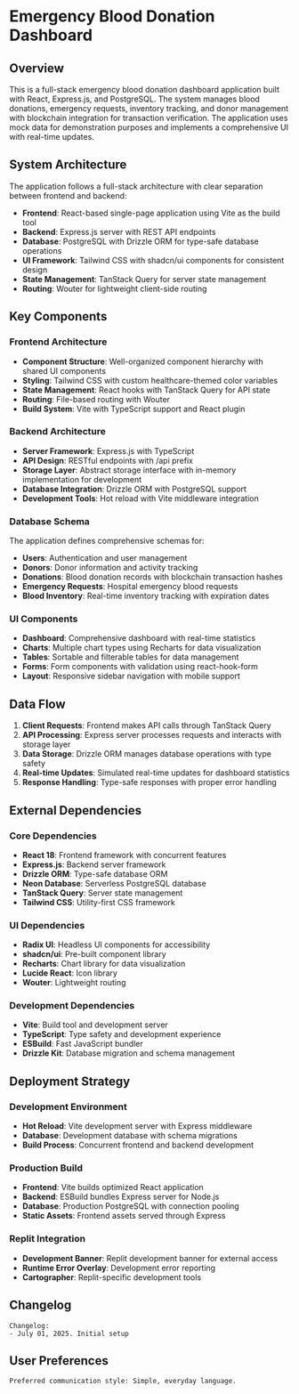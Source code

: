 # Emergency Blood Donation Dashboard

## Overview

This is a full-stack emergency blood donation dashboard application built with React, Express.js, and PostgreSQL. The system manages blood donations, emergency requests, inventory tracking, and donor management with blockchain integration for transaction verification. The application uses mock data for demonstration purposes and implements a comprehensive UI with real-time updates.

## System Architecture

The application follows a full-stack architecture with clear separation between frontend and backend:

- **Frontend**: React-based single-page application using Vite as the build tool
- **Backend**: Express.js server with REST API endpoints
- **Database**: PostgreSQL with Drizzle ORM for type-safe database operations
- **UI Framework**: Tailwind CSS with shadcn/ui components for consistent design
- **State Management**: TanStack Query for server state management
- **Routing**: Wouter for lightweight client-side routing

## Key Components

### Frontend Architecture
- **Component Structure**: Well-organized component hierarchy with shared UI components
- **Styling**: Tailwind CSS with custom healthcare-themed color variables
- **State Management**: React hooks with TanStack Query for API state
- **Routing**: File-based routing with Wouter
- **Build System**: Vite with TypeScript support and React plugin

### Backend Architecture
- **Server Framework**: Express.js with TypeScript
- **API Design**: RESTful endpoints with /api prefix
- **Storage Layer**: Abstract storage interface with in-memory implementation for development
- **Database Integration**: Drizzle ORM with PostgreSQL support
- **Development Tools**: Hot reload with Vite middleware integration

### Database Schema
The application defines comprehensive schemas for:
- **Users**: Authentication and user management
- **Donors**: Donor information and activity tracking
- **Donations**: Blood donation records with blockchain transaction hashes
- **Emergency Requests**: Hospital emergency blood requests
- **Blood Inventory**: Real-time inventory tracking with expiration dates

### UI Components
- **Dashboard**: Comprehensive dashboard with real-time statistics
- **Charts**: Multiple chart types using Recharts for data visualization
- **Tables**: Sortable and filterable tables for data management
- **Forms**: Form components with validation using react-hook-form
- **Layout**: Responsive sidebar navigation with mobile support

## Data Flow

1. **Client Requests**: Frontend makes API calls through TanStack Query
2. **API Processing**: Express server processes requests and interacts with storage layer
3. **Data Storage**: Drizzle ORM manages database operations with type safety
4. **Real-time Updates**: Simulated real-time updates for dashboard statistics
5. **Response Handling**: Type-safe responses with proper error handling

## External Dependencies

### Core Dependencies
- **React 18**: Frontend framework with concurrent features
- **Express.js**: Backend server framework
- **Drizzle ORM**: Type-safe database ORM
- **Neon Database**: Serverless PostgreSQL database
- **TanStack Query**: Server state management
- **Tailwind CSS**: Utility-first CSS framework

### UI Dependencies
- **Radix UI**: Headless UI components for accessibility
- **shadcn/ui**: Pre-built component library
- **Recharts**: Chart library for data visualization
- **Lucide React**: Icon library
- **Wouter**: Lightweight routing

### Development Dependencies
- **Vite**: Build tool and development server
- **TypeScript**: Type safety and development experience
- **ESBuild**: Fast JavaScript bundler
- **Drizzle Kit**: Database migration and schema management

## Deployment Strategy

### Development Environment
- **Hot Reload**: Vite development server with Express middleware
- **Database**: Development database with schema migrations
- **Build Process**: Concurrent frontend and backend development

### Production Build
- **Frontend**: Vite builds optimized React application
- **Backend**: ESBuild bundles Express server for Node.js
- **Database**: Production PostgreSQL with connection pooling
- **Static Assets**: Frontend assets served through Express

### Replit Integration
- **Development Banner**: Replit development banner for external access
- **Runtime Error Overlay**: Development error reporting
- **Cartographer**: Replit-specific development tools

## Changelog

```
Changelog:
- July 01, 2025. Initial setup
```

## User Preferences

```
Preferred communication style: Simple, everyday language.
```